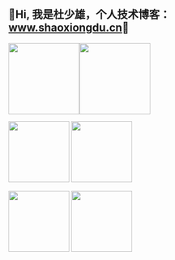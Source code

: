 ## 💖Hi, 我是杜少雄，个人技术博客： [<u>www.shaoxiongdu.cn</u>](http://www.shaoxiongdu.cn)💖

<img height="140px" src="https://github-readme-stats.vercel.app/api?custom_title=GitHub统计&username=shaoxiongdu&hide_border=false&show_icons=true&include_all_commits=true&count_private=true&theme=buefy&locale=cn&line_height=20" /><img height="140px" src="https://github-readme-stats.vercel.app/api/top-langs/?custom_title=编程语言统计&username=shaoxiongdu&exclude_repo =blog&hide_border=false&line_height=20&theme=flag-india&layout=compact&locale=cn" />

<img height='120px' src='https://github-readme-stats.vercel.app/api/wakatime?username=willianrod&custom_title=最近一周统计' /> <img height='120px' src='https://github-readme-stats.vercel.app/api/pin/?show_owner=true&username=shaoxiongdu&repo=blog' />

<img height='120px' src='https://github-readme-stats.vercel.app/api/pin/?show_owner=true&username=shaoxiongdu&repo=DataStructureForJava' /> <img height='120px' src='https://github-readme-stats.vercel.app/api/pin/?show_owner=true&username=shaoxiongdu&repo=CompoterNetworks' />

